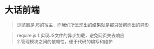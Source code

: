 # 大话前端
>浏览器是JS的宿主，而我们所呈现出的结果就是那只破胸而出的异形

>require.js 
>1.实现JS文件的异步加载，避免网页失去响应<br>
>2.管理模块之间的依赖性，便于代码的编写和维护
